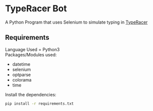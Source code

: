 # TypeRacer Bot
A Python Program that uses Selenium to simulate typing in [TypeRacer](https://play.typeracer.com)

## Requirements
Language Used = Python3<br />
Packages/Modules used:
* datetime
* selenium
* optparse
* colorama
* time
<!-- -->
Install the dependencies:
```bash
pip install -r requirements.txt
```
